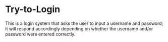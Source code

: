 # Try-to-Login
This is a login system that asks the user to input a username and password; it will respond accordingly depending on whether the username and/or password were entered correctly.
